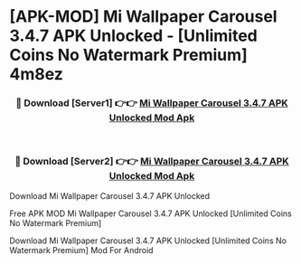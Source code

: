 # [APK-MOD] Mi Wallpaper Carousel 3.4.7 APK Unlocked - [Unlimited Coins No Watermark Premium] 4m8ez



<div align="center">
<h3>🔴 Download [Server1] 👉👉 <a href="https://momento.my/?title=Mi_Wallpaper_Carousel_3.4.7_APK_Unlocked">Mi Wallpaper Carousel 3.4.7 APK Unlocked Mod Apk</a></h3><br>

<h3>🔴 Download [Server2] 👉👉 <a href="https://momento.my/?title=Mi_Wallpaper_Carousel_3.4.7_APK_Unlocked">Mi Wallpaper Carousel 3.4.7 APK Unlocked Mod Apk</a></h3>
</div>



Download Mi Wallpaper Carousel 3.4.7 APK Unlocked 

Free APK MOD Mi Wallpaper Carousel 3.4.7 APK Unlocked [Unlimited Coins No Watermark Premium]

Download Mi Wallpaper Carousel 3.4.7 APK Unlocked [Unlimited Coins No Watermark Premium] Mod For Android
